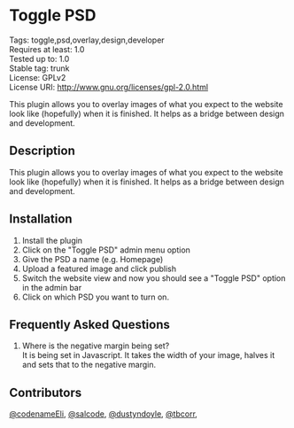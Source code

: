 Toggle PSD
==================================
Tags: toggle,psd,overlay,design,developer  
Requires at least: 1.0  
Tested up to: 1.0  
Stable tag: trunk  
License: GPLv2  
License URI: http://www.gnu.org/licenses/gpl-2.0.html  

This plugin allows you to overlay images of what you expect to the website look like (hopefully) when it is finished. It helps as a bridge between design and development.

Description
----------------------------------
This plugin allows you to overlay images of what you expect to the website look like (hopefully) when it is finished. It helps as a bridge between design and development.

Installation
----------------------------------
1. Install the plugin
2. Click on the "Toggle PSD" admin menu option
3. Give the PSD a name (e.g. Homepage)
4. Upload a featured image and click publish
5. Switch the website view and now you should see a "Toggle PSD" option in the admin bar
6. Click on which PSD you want to turn on.

Frequently Asked Questions
----------------------------------
1. Where is the negative margin being set?  
It is being set in Javascript. It takes the width of your image, halves it and sets that to the negative margin.

Contributors
----------------------------------
[@codenameEli](https://github.com/codenameEli),
[@salcode](https://github.com/salcode),
[@dustyndoyle](https://github.com/dustyndoyle),
[@tbcorr](https://github.com/tbcorr),

